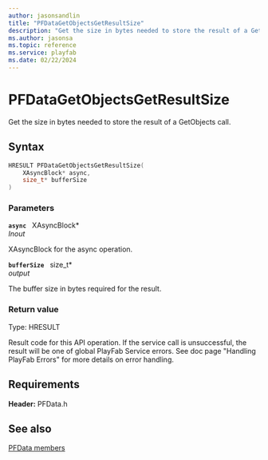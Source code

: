 ```yaml
---
author: jasonsandlin
title: "PFDataGetObjectsGetResultSize"
description: "Get the size in bytes needed to store the result of a GetObjects call."
ms.author: jasonsa
ms.topic: reference
ms.service: playfab
ms.date: 02/22/2024
---
```


# PFDataGetObjectsGetResultSize  

Get the size in bytes needed to store the result of a GetObjects call.  

## Syntax  
  
```cpp
HRESULT PFDataGetObjectsGetResultSize(  
    XAsyncBlock* async,  
    size_t* bufferSize  
)  
```  
  
### Parameters  
  
**`async`** &nbsp; XAsyncBlock*  
*_Inout_*  
  
XAsyncBlock for the async operation.  
  
**`bufferSize`** &nbsp; size_t*  
*output*  
  
The buffer size in bytes required for the result.  
  
  
### Return value
Type: HRESULT
  
Result code for this API operation. If the service call is unsuccessful, the result will be one of global PlayFab Service errors. See doc page "Handling PlayFab Errors" for more details on error handling.
  
  
## Requirements  
  
**Header:** PFData.h
  
## See also  
[PFData members](../pfdata_members.md)  

  
  
